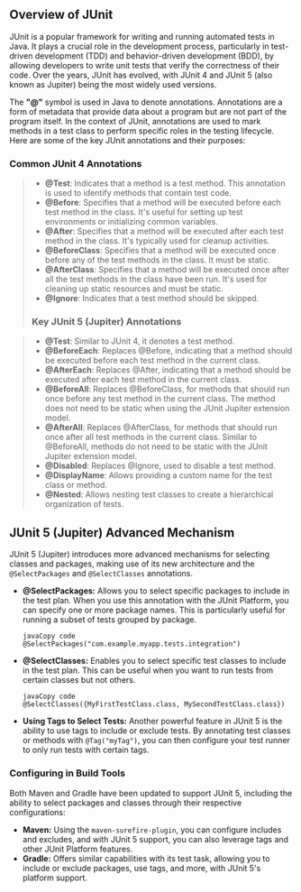 ## Overview of JUnit

JUnit is a popular framework for writing and running automated tests in Java. It plays a crucial role in the development process, particularly in test-driven development (TDD) and behavior-driven development (BDD), by allowing developers to write unit tests that verify the correctness of their code. Over the years, JUnit has evolved, with JUnit 4 and JUnit 5 (also known as Jupiter) being the most widely used versions.

The **"@"** symbol is used in Java to denote annotations. Annotations are a form of metadata that provide data about a program but are not part of the program itself. In the context of JUnit, annotations are used to mark methods in a test class to perform specific roles in the testing lifecycle. Here are some of the key JUnit annotations and their purposes:

### Common JUnit 4 Annotations

> - **@Test**: Indicates that a method is a test method. This annotation is used to identify methods that contain test code.
> - **@Before**: Specifies that a method will be executed before each test method in the class. It's useful for setting up test environments or initializing common variables.
> - **@After**: Specifies that a method will be executed after each test method in the class. It's typically used for cleanup activities.
> - **@BeforeClass**: Specifies that a method will be executed once before any of the test methods in the class. It must be static.
> - **@AfterClass**: Specifies that a method will be executed once after all the test methods in the class have been run. It's used for cleaning up static resources and must be static.
> - **@Ignore**: Indicates that a test method should be skipped.
>
> ### Key JUnit 5 (Jupiter) Annotations

> - **@Test**: Similar to JUnit 4, it denotes a test method.
> - **@BeforeEach**: Replaces @Before, indicating that a method should be executed before each test method in the current class.
> - **@AfterEach**: Replaces @After, indicating that a method should be executed after each test method in the current class.
> - **@BeforeAll**: Replaces @BeforeClass, for methods that should run once before any test method in the current class. The method does not need to be static when using the JUnit Jupiter extension model.
> - **@AfterAll**: Replaces @AfterClass, for methods that should run once after all test methods in the current class. Similar to @BeforeAll, methods do not need to be static with the JUnit Jupiter extension model.
> - **@Disabled**: Replaces @Ignore, used to disable a test method.
> - **@DisplayName**: Allows providing a custom name for the test class or method.
> - **@Nested**: Allows nesting test classes to create a hierarchical organization of tests.

## JUnit 5 (Jupiter) Advanced Mechanism

JUnit 5 (Jupiter) introduces more advanced mechanisms for selecting classes and packages, making use of its new architecture and the `@SelectPackages` and `@SelectClasses` annotations.

- **@SelectPackages:** Allows you to select specific packages to include in the test plan. When you use this annotation with the JUnit Platform, you can specify one or more package names. This is particularly useful for running a subset of tests grouped by package.

  ```
  javaCopy code
  @SelectPackages("com.example.myapp.tests.integration")
  ```

- **@SelectClasses:** Enables you to select specific test classes to include in the test plan. This can be useful when you want to run tests from certain classes but not others.

  ```
  javaCopy code
  @SelectClasses({MyFirstTestClass.class, MySecondTestClass.class})
  ```

- **Using Tags to Select Tests:** Another powerful feature in JUnit 5 is the ability to use tags to include or exclude tests. By annotating test classes or methods with `@Tag("myTag")`, you can then configure your test runner to only run tests with certain tags.

### Configuring in Build Tools

Both Maven and Gradle have been updated to support JUnit 5, including the ability to select packages and classes through their respective configurations:

- **Maven:** Using the `maven-surefire-plugin`, you can configure includes and excludes, and with JUnit 5 support, you can also leverage tags and other JUnit Platform features.
- **Gradle:** Offers similar capabilities with its test task, allowing you to include or exclude packages, use tags, and more, with JUnit 5's platform support.